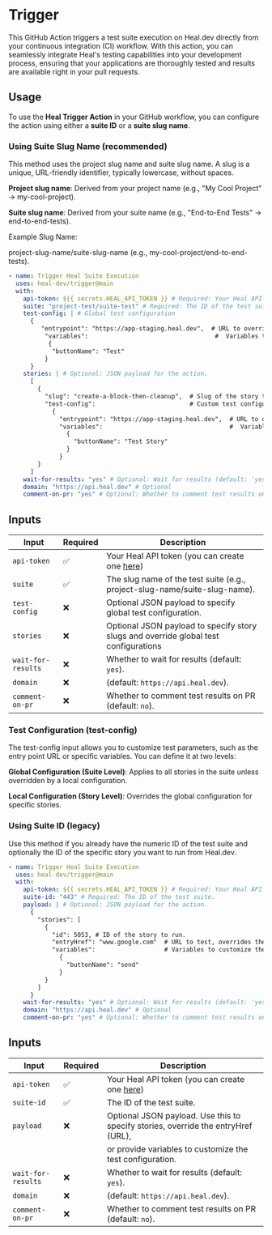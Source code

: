 # Trigger

This GitHub Action triggers a test suite execution on Heal.dev directly from your continuous integration (CI) workflow. With this action, you can seamlessly integrate Heal's testing capabilities into your development process, ensuring that your applications are thoroughly tested and results are available right in your pull requests.

## Usage

To use the **Heal Trigger Action** in your GitHub workflow, you can configure the action using either a **suite ID** or a **suite slug name**.

### Using Suite Slug Name (recommended)

This method uses the project slug name and suite slug name. A slug is a unique, URL-friendly identifier, typically lowercase, without spaces.

**Project slug name**: Derived from your project name (e.g., "My Cool Project" → my-cool-project).

**Suite slug name**: Derived from your suite name (e.g., "End-to-End Tests" → end-to-end-tests).

Example Slug Name:

project-slug-name/suite-slug-name (e.g., my-cool-project/end-to-end-tests).

```yaml
- name: Trigger Heal Suite Execution
  uses: heal-dev/trigger@main
  with:
    api-token: ${{ secrets.HEAL_API_TOKEN }} # Required: Your Heal API token.
    suite: "project-test/suite-test" # Required: The ID of the test suite
    test-config: | # Global test configuration
      {
         "entrypoint": "https://app-staging.heal.dev",  # URL to override the default entry point.
          "variables":                                   #  Variables to customize the test configuration.
           {
            "buttonName": "Test"
          }
      }
    stories: | # Optional: JSON payload for the action.
      [
        {
          "slug": "create-a-block-then-cleanup",  # Slug of the story to run.
          "test-config":                          # Custom test configuration for this story.
            {
              "entrypoint": "https://app-staging.heal.dev",  # URL to override the default entry point.
              "variables":                                   #  Variables to customize the test configuration.
                {
                  "buttonName": "Test Story"
                }
              }
        }
      ]
    wait-for-results: "yes" # Optional: Wait for results (default: 'yes').
    domain: "https://api.heal.dev" # Optional
    comment-on-pr: "yes" # Optional: Whether to comment test results on PRs (default: 'no').
```

## Inputs

| Input              | Required | Description                                                                             |
| ------------------ | -------- | --------------------------------------------------------------------------------------- |
| `api-token`        | ✅       | Your Heal API token (you can create one [here](https://app.heal.dev/organisation/keys)) |
| `suite`            | ✅       | The slug name of the test suite (e.g., project-slug-name/suite-slug-name).              |
| `test-config`      | ❌       | Optional JSON payload to specify global test configuration.                             |
| `stories`          | ❌       | Optional JSON payload to specify story slugs and override global test configurations    |
| `wait-for-results` | ❌       | Whether to wait for results (default: `yes`).                                           |
| `domain`           | ❌       | (default: `https://api.heal.dev`).                                                      |
| `comment-on-pr`    | ❌       | Whether to comment test results on PR (default: `no`).                                  |

### Test Configuration (test-config)

The test-config input allows you to customize test parameters, such as the entry point URL or specific variables. You can define it at two levels:

**Global Configuration (Suite Level)**: Applies to all stories in the suite unless overridden by a local configuration.

**Local Configuration (Story Level)**: Overrides the global configuration for specific stories.

### Using Suite ID (legacy)

Use this method if you already have the numeric ID of the test suite and optionally the ID of the specific story you want to run from Heal.dev.

```yaml
- name: Trigger Heal Suite Execution
  uses: heal-dev/trigger@main
  with:
    api-token: ${{ secrets.HEAL_API_TOKEN }} # Required: Your Heal API token.
    suite-id: "443" # Required: The ID of the test suite.
    payload: | # Optional: JSON payload for the action.
      {
        "stories": [  
          {
            "id": 5053, # ID of the story to run.
            "entryHref": "www.google.com"  # URL to test, overrides the default setting.
            "variables":                   # Variables to customize the test configuration.
              {
                "buttonName": "send"    
              }
          }
        ]
      }
    wait-for-results: "yes" # Optional: Wait for results (default: 'yes').
    domain: "https://api.heal.dev" # Optional
    comment-on-pr: "yes" # Optional: Whether to comment test results on PRs (default: 'no').
```

## Inputs

| Input              | Required | Description                                                                             |
| ------------------ | -------- | --------------------------------------------------------------------------------------- |
| `api-token`        | ✅       | Your Heal API token (you can create one [here](https://app.heal.dev/organisation/keys)) |
| `suite-id`         | ✅       | The ID of the test suite.                                                               |
| `payload`          | ❌       | Optional JSON payload. Use this to specify stories, override the entryHref (URL),       |
|                    |          | or provide variables to customize the test configuration.                               |
| `wait-for-results` | ❌       | Whether to wait for results (default: `yes`).                                           |
| `domain`           | ❌       | (default: `https://api.heal.dev`).                                                      |
| `comment-on-pr`    | ❌       | Whether to comment test results on PR (default: `no`).                                  |
